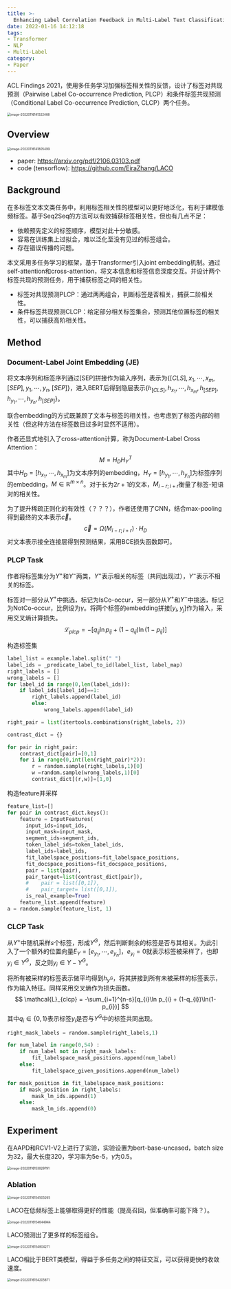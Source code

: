 ```yaml
---
title: >-
  Enhancing Label Correlation Feedback in Multi-Label Text Classification via Multi-Task Learning
date: 2022-01-16 14:12:18
tags:
- Transformer
- NLP
- Multi-Label
category:
- Paper
---
```


ACL Findings 2021，使用多任务学习加强标签相关性的反馈，设计了标签对共现预测（Pairwise Label Co-occurrence Prediction, PLCP）和条件标签共现预测（Conditional Label Co-occurrence Prediction, CLCP）两个任务。

<img src="Enhancing-Label-Correlation-Feedback-in-Multi-Label-Text-Classification-via-Multi-Task-Learning/image-20220116141322468.png" alt="image-20220116141322468" style="zoom:50%;" />

<!--more-->

## Overview

<img src="Enhancing-Label-Correlation-Feedback-in-Multi-Label-Text-Classification-via-Multi-Task-Learning/image-20220116141805499.png" alt="image-20220116141805499" style="zoom:50%;" />

- paper: <https://arxiv.org/pdf/2106.03103.pdf>
- code (tensorflow): <https://github.com/EiraZhang/LACO>

## Background

在多标签文本文类任务中，利用标签相关性的模型可以更好地泛化，有利于建模低频标签。基于Seq2Seq的方法可以有效捕获标签相关性，但也有几点不足：

- 依赖预先定义的标签顺序，模型对此十分敏感。
- 容易在训练集上过拟合，难以泛化至没有见过的标签组合。
- 存在错误传播的问题。

本文采用多任务学习的框架，基于Transformer引入joint embedding机制。通过self-attention和cross-attention，将文本信息和标签信息深度交互。并设计两个标签共现的预测任务，用于捕获标签之间的相关性。

- 标签对共现预测PLCP：通过两两组合，判断标签是否相关，捕获二阶相关性。
- 条件标签共现预测CLCP：给定部分相关标签集合，预测其他位置标签的相关性，可以捕获高阶相关性。

## Method

### Document-Label Joint Embedding (JE)

将文本序列和标签序列通过[SEP]拼接作为输入序列，表示为$\{[CLS],x_1,\cdots,x_m,[SEP],y_1,\cdots,y_n,[SEP]\}$，进入BERT后得到隐层表示$\{h_{[CLS]},h_{x_1},\cdots,h_{x_m},h_{[SEP]},h_{y_1},\cdots,h_{y_n},h_{[SEP]}\}$。

联合embedding的方式既兼顾了文本与标签的相关性，也考虑到了标签内部的相关性（但这种方法在标签数目过多时显然不适用）。

作者还显式地引入了cross-attention计算，称为Document-Label Cross Attention：
$$
M = H_DH_Y^T
$$
其中$H_D = [h_{x_1},\cdots,h_{x_m}]$为文本序列的embedding，$H_Y=[h_{y_1},\cdots,h_{y_n}]$为标签序列的embedding，$M\in\mathbb{R}^{m\times n}$。对于长为$2r+1$的文本，$M_{i-r;i+r}$衡量了标签-短语对的相关性。

为了提升稀疏正则化的有效性（？？？），作者还使用了CNN，结合max-pooling得到最终的文本表示$\vec{c}$。
$$
\vec{c} = \Omega(M_{i-r;i+r})·H_D
$$
对文本表示接全连接层得到预测结果，采用BCE损失函数即可。

### PLCP Task

作者将标签集分为$Y^+$和$Y^-$两类，$Y^+$表示相关的标签（共同出现过），$Y^-$表示不相关的标签。

标签对一部分从$Y^+$中挑选，标记为IsCo-occur，另一部分从$Y^+$和$Y^-$中挑选，标记为NotCo-occur，比例设为$\gamma$。将两个标签的embedding拼接$[y_i, y_j]$作为输入，采用交叉熵计算损失。
$$
\mathcal{L}_{plcp} = -[q_{ij}\ln p_{ij} + (1-q_{ij})\ln(1-p_{ij})]
$$

构造标签集

```python
label_list = example.label.split(" ")
label_ids = _predicate_label_to_id(label_list, label_map)
right_labels = []
wrong_labels = []
for label_id in range(0,len(label_ids)):
    if label_ids[label_id]==1:
        right_labels.append(label_id)
        else:
            wrong_labels.append(label_id)

right_pair = list(itertools.combinations(right_labels, 2))

contrast_dict = {}

for pair in right_pair:
    contrast_dict[pair]=[0,1]
    for i in range(0,int(len(right_pair)*2)):
        r = random.sample(right_labels,1)[0]
        w =random.sample(wrong_labels,1)[0]
        contrast_dict[(r,w)]=[1,0]
```

构造feature并采样

```python
feature_list=[]
for pair in contrast_dict.keys():
    feature = InputFeatures(
      input_ids=input_ids,
      input_mask=input_mask,
      segment_ids=segment_ids,
      token_label_ids=token_label_ids,
      label_ids=label_ids,
      fit_labelspace_positions=fit_labelspace_positions,
      fit_docspace_positions=fit_docspace_positions,
      pair = list(pair),
      pair_target=list(contrast_dict[pair]),
      #    pair = list([0,1]),
      #    pair_target= list([0,1]),
      is_real_example=True)
    feature_list.append(feature)
a = random.sample(feature_list, 1)
```

### CLCP Task

从$Y^+$中随机采样$s$个标签，形成$Y^G$，然后判断剩余的标签是否与其相关。为此引入了一个额外的位置向量$E_Y = [e_{y_1},\cdots,e_{y_n}]$，$e_{y_i}=0$就表示标签被采样了，也即$y_i\in Y^G$，反之则$y_i\in Y-Y^G$。

将所有被采样的标签表示做平均得到$h_{y^G}$，将其拼接到所有未被采样的标签表示，作为输入特征。同样采用交叉熵作为损失函数。
$$
\mathcal{L}_{clcp} = -\sum_{i=1}^{n-s}[q_{i}\ln p_{i} + (1-q_{i})\ln(1-p_{i})]
$$
其中$q_i\in\{0,1\}$表示标签$y_i$是否与$Y^G$中的标签共同出现。

```python
right_mask_labels = random.sample(right_labels,1)

for num_label in range(0,54) :
    if num_label not in right_mask_labels:
        fit_labelspace_mask_positions.append(num_label)
    else:
        fit_labelspace_given_positions.append(num_label)

for mask_position in fit_labelspace_mask_positions:
    if mask_position in right_labels:
        mask_lm_ids.append(1)
    else:
        mask_lm_ids.append(0)
```

## Experiment

在AAPD和RCV1-V2上进行了实验，实验设置为bert-base-uncased，batch size为32，最大长度320，学习率为5e-5，$\gamma$为0.5。

<img src="Enhancing-Label-Correlation-Feedback-in-Multi-Label-Text-Classification-via-Multi-Task-Learning/image-20220116153829791.png" alt="image-20220116153829791" style="zoom:50%;" />

### Ablation

<img src="Enhancing-Label-Correlation-Feedback-in-Multi-Label-Text-Classification-via-Multi-Task-Learning/image-20220116154505265.png" alt="image-20220116154505265" style="zoom:50%;" />

LACO在低频标签上能够取得更好的性能（提高召回，但准确率可能下降？）。

<img src="Enhancing-Label-Correlation-Feedback-in-Multi-Label-Text-Classification-via-Multi-Task-Learning/image-20220116154644944.png" alt="image-20220116154644944" style="zoom:50%;" />

LACO预测出了更多样的标签组合。

<img src="Enhancing-Label-Correlation-Feedback-in-Multi-Label-Text-Classification-via-Multi-Task-Learning/image-20220116154804271.png" alt="image-20220116154804271" style="zoom:50%;" />

LACO相比于BERT类模型，得益于多任务之间的特征交互，可以获得更快的收敛速度。

<img src="Enhancing-Label-Correlation-Feedback-in-Multi-Label-Text-Classification-via-Multi-Task-Learning/image-20220116154205871.png" alt="image-20220116154205871" style="zoom:50%;" />
